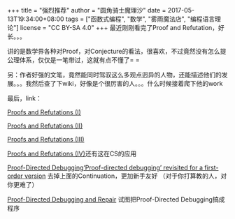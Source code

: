 +++
title = "强烈推荐"
author = "圆角骑士魔理沙"
date = 2017-05-13T19:34:00+08:00
tags = ["函数式编程", "数学", "雾雨魔法店", "编程语言理论"]
license = "CC BY-SA 4.0"
+++
最近刚刚看完了Proof and Refutation，好长。。。

讲的是数学界各种对Proof，对Conjecture的看法，很喜欢，不过竟然没有怎么提公理体系，仅仅是一笔带过，这就有点不懂了= =

另：作者好强的文笔，竟然能同时驾驭这么多观点迥异的人物，还能描述他们的发展。。。我然后查了下wiki，好像是个很厉害的人。。。什么时候接着爬下他的work

最后，link：

[Proofs and Refutations (I)](https://math.berkeley.edu/~kpmann/Lakatos.pdf) 

[Proofs and Refutations (II)](http://www.jstor.org/pss/685430) 

[Proofs and Refutations (III)](http://www.jstor.org/pss/685242)  

[Proofs and Refutations (IV)](http://www.jstor.org/pss/685636)还有这在CS的应用

[Proof-Directed Debugging](http://www.cs.cmu.edu/~rwh/papers/regexp/jfp.pdf)[‘Proof-directed debugging’ revisited for a first-order version](http://ropas.snu.ac.kr/~kwang/paper/06-jfp-yi.pdf) 去掉上面的Continuation，更加新手友好 （对于你打算教的人，对你更难了） 

[Proof-Directed Debugging and Repair](http://babel.ls.fi.upm.es/~pablo/Papers/pddr.pdf) 试图把Proof-Directed Debugging搞成程序
